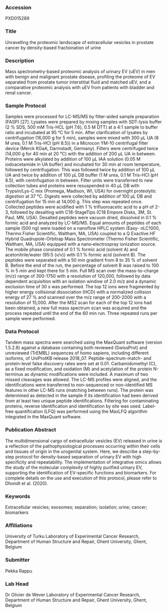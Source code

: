 ### Accession
PXD015289

### Title
Unravelling the proteomic landscape of extracellular vesicles in prostate cancer by density-based fractionation of urine

### Description
Mass spectrometry-based proteomic analysis of urinary EV (uEV) in men with benign and malignant prostate disease, profiling the proteome of EV separated from prostate tumor interstitial fluid and matched uEV, and a comparative proteomic analysis with uEV from patients with bladder and renal cancer.

### Sample Protocol
Samples were processed for LC-MS/MS by filter-aided sample preparation (FASP) [27]. Lysates were prepared by mixing samples with SDT-lysis buffer (2 % SDS, 500 mM Tris-HCL (pH 7.6), 0.5 M DTT) at a 4:1 sample to buffer ratio and incubated at 95 °C for 5 min. After clarification of lysates by centrifugation (16,000 g for 5 min), samples were mixed with 300 μL UA (8 M urea, 0.1 M Tris-HCl (pH 8.5)) in a Microcon YM-10 centrifugal filter device (Merck KGaA, Darmstadt, Germany). Filters were centrifuged twice (14,000 g for 40 min at 20 °C) with the addition of 200 µL UA in between. Proteins were alkylated by addition of 100 μL IAA solution (0.05 M iodoacetamide in UA buffer) and incubated for 30 min at room temperature, followed by centrifugation. This was followed twice by addition of 100 µL UA and twice by addition of 100 µL DB buffer (1 M urea, 0.1 M Tris-HCl (pH 8.5), with centrifugation in between. Filter units were transferred to new collection tubes and proteins were resuspended in 40 µL DB with Trypsin/Lys-C mix (Promega, Madison, WI, USA) for overnight proteolytic digestion at 37 °C. Digests were collected by addition of 100 µL DB and centrifugation for 15 min at 14,000 g. This step was repeated once. Collected peptides were acidified with 1 % trifluoroacetic acid to a pH of 2-3, followed by desalting with C18-StageTips (C18 Empore Disks, 3M, St. Paul, MN, USA). Desalted peptides were vacuum dried, dissolved in 0.1 % formic acid and analyzed by LC-MS/MS. Equal amounts of peptides of each sample (500 ng) were loaded on a nanoflow HPLC system (Easy- nLC1000, Thermo Fisher Scientific, Waltham, MA, USA) coupled to a Q Exactive HF Hybrid Quadrupole-Orbitrap Mass Spectrometer (Thermo Fisher Scientific, Waltham, MA, USA) equipped with a nano‐electrospray ionization source. The mobile phase consisted of 0.1 % formic acid (solvent A) and acetonitrile/water (95:5 (v/v)) with 0.1 % formic acid (solvent B). The peptides were separated with a 50 min gradient from 8 to 35 % of solvent B. Before the end of the run, the percentage of solvent B was raised to 100 % in 5 min and kept there for 5 min. Full MS scan over the mass-to-charge (m/z) range of 300-1750 with a resolution of 120,000, followed by data dependent acquisition with an isolation window of 2.0 m/z and a dynamic exclusion time of 30 s was performed. The top 12 ions were fragmented by higher energy collisional dissociation (HCD) with a normalized collision energy of 27 % and scanned over the m/z range of 200-2000 with a resolution of 15,000. After the MS2 scan for each of the top 12 ions had been obtained, a new full mass spectrum scan was acquired and the process repeated until the end of the 60 min run. Three repeated runs per sample were performed.

### Data Protocol
Tandem mass spectra were searched using the MaxQuant software (version 1.5.2.8) against a database containing both reviewed (SwissProt) and unreviewed (TrEMBL) sequences of homo sapiens, including different isoforms, of UniProtKB release 2018_07. Peptide-spectrum-match- and protein-level false discovery rates were set at 0.01. Carbamidomethyl (C), as a fixed modification, and oxidation (M) and acetylation of the protein N-terminus as dynamic modifications were included. A maximum of two missed cleavages was allowed. The LC-MS profiles were aligned, and the identifications were transferred to non-sequenced or non-identified MS features in other LC-MS runs (matching between runs). The protein was determined as detected in the sample if its identification had been derived from at least two unique peptide identifications. Filtering for contaminating proteins, reverse identification and identification by site was used. Label-free quantification (LFQ) was performed using the MaxLFQ algorithm integrated in the MaxQuant software.

### Publication Abstract
The multidimensional cargo of extracellular vesicles (EV) released in urine is a reflection of the pathophysiological processes occurring within their cells and tissues of origin in the urogenital system. Here, we describe a step-by-step protocol for density-based separation of urinary EV with high specificity and repeatability. The implementation of integrative omics allows the study of the molecular complexity of highly purified urinary EV, supporting the identification of EV-specific functions and biomarkers. For complete details on the use and execution of this protocol, please refer to Dhondt et&#xa0;al. (2020).

### Keywords
Extracellular vesicles; exosomes; separation; isolation; urine; cancer; biomarkers

### Affiliations
University of Turku
Laboratory of Experimental Cancer Research, Department of Human Structure and Repair, Ghent University, Ghent, Belgium

### Submitter
Pekka Rappu

### Lab Head
Dr Olivier de Wever
Laboratory of Experimental Cancer Research, Department of Human Structure and Repair, Ghent University, Ghent, Belgium


